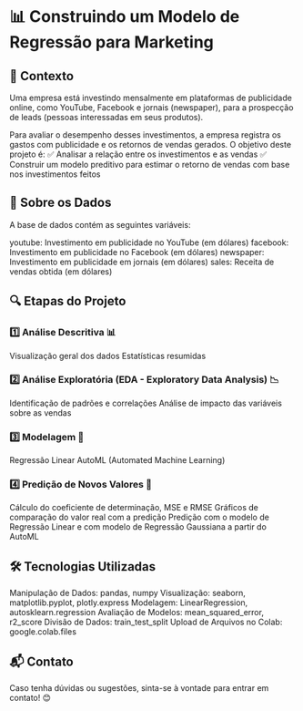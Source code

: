 # 📊 Construindo um Modelo de Regressão para Marketing

## 📌 Contexto
Uma empresa está investindo mensalmente em plataformas de publicidade online, como YouTube, Facebook e jornais (newspaper), para a prospecção de leads (pessoas interessadas em seus produtos).

Para avaliar o desempenho desses investimentos, a empresa registra os gastos com publicidade e os retornos de vendas gerados. O objetivo deste projeto é:
✅ Analisar a relação entre os investimentos e as vendas
✅ Construir um modelo preditivo para estimar o retorno de vendas com base nos investimentos feitos

## 📂 Sobre os Dados
A base de dados contém as seguintes variáveis:

youtube: Investimento em publicidade no YouTube (em dólares)
facebook: Investimento em publicidade no Facebook (em dólares)
newspaper: Investimento em publicidade em jornais (em dólares)
sales: Receita de vendas obtida (em dólares)

## 🔍 Etapas do Projeto
### 1️⃣ Análise Descritiva 📊
Visualização geral dos dados
Estatísticas resumidas

### 2️⃣ Análise Exploratória (EDA - Exploratory Data Analysis) 📉
Identificação de padrões e correlações
Análise de impacto das variáveis sobre as vendas

### 3️⃣ Modelagem 🤖
Regressão Linear
AutoML (Automated Machine Learning)

### 4️⃣ Predição de Novos Valores 🔮
Cálculo do coeficiente de determinação, MSE e RMSE
Gráficos de comparação do valor real com a predição
Predição com o modelo de Regressão Linear e com modelo de Regressão Gaussiana a partir do AutoML

## 🛠 Tecnologias Utilizadas
Manipulação de Dados: pandas, numpy
Visualização: seaborn, matplotlib.pyplot, plotly.express
Modelagem: LinearRegression, autosklearn.regression
Avaliação de Modelos: mean_squared_error, r2_score
Divisão de Dados: train_test_split
Upload de Arquivos no Colab: google.colab.files

## 📬 Contato
Caso tenha dúvidas ou sugestões, sinta-se à vontade para entrar em contato! 😊

